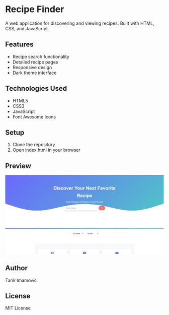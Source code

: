 # Recipe Finder

A web application for discovering and viewing recipes. Built with HTML, CSS, and JavaScript.

## Features

- Recipe search functionality
- Detailed recipe pages
- Responsive design
- Dark theme interface

## Technologies Used

- HTML5
- CSS3
- JavaScript
- Font Awesome Icons

## Setup

1. Clone the repository
2. Open index.html in your browser

## Preview

![alt text](image.png)

## Author

Tarik Imamovic

## License

MIT License

